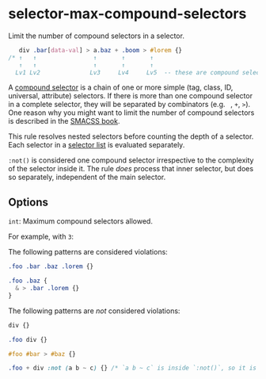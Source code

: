 # selector-max-compound-selectors

Limit the number of compound selectors in a selector.

```css
   div .bar[data-val] > a.baz + .boom > #lorem {}
/* ↑   ↑                ↑       ↑       ↑
   ↑   ↑                ↑       ↑       ↑
  Lv1 Lv2              Lv3     Lv4     Lv5  -- these are compound selectors */
```

A [compound selector](https://www.w3.org/TR/selectors4/#compound) is a chain of one or more simple (tag, class, ID, universal, attribute) selectors. If there is more than one compound selector in a complete selector, they will be separated by combinators (e.g. ` `, `+`, `>`). One reason why you might want to limit the number of compound selectors is described in the [SMACSS book](http://smacss.com/book/applicability).

This rule resolves nested selectors before counting the depth of a selector. Each selector in a [selector list](https://www.w3.org/TR/selectors4/#selector-list) is evaluated separately.

`:not()` is considered one compound selector irrespective to the complexity of the selector inside it. The rule *does* process that inner selector, but does so separately, independent of the main selector.

## Options

`int`: Maximum compound selectors allowed.

For example, with `3`:

The following patterns are considered violations:

```css
.foo .bar .baz .lorem {}
```

```css
.foo .baz {
  & > .bar .lorem {}
}
```

The following patterns are *not* considered violations:

```css
div {}
```

```css
.foo div {}
```

```css
#foo #bar > #baz {}
```

```css
.foo + div :not (a b ~ c) {} /* `a b ~ c` is inside `:not()`, so it is evaluated separately */
```
